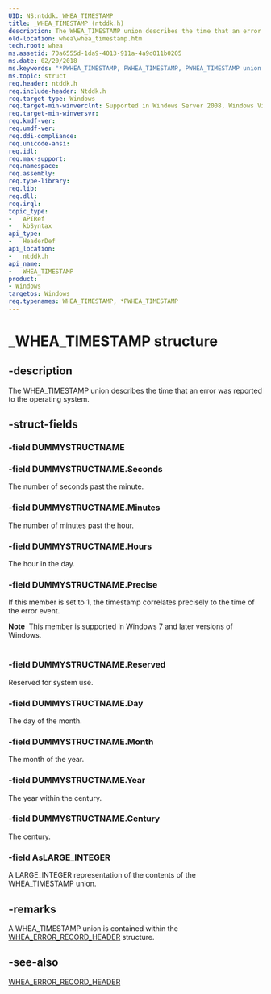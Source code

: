 ```yaml
---
UID: NS:ntddk._WHEA_TIMESTAMP
title: _WHEA_TIMESTAMP (ntddk.h)
description: The WHEA_TIMESTAMP union describes the time that an error was reported to the operating system.
old-location: whea\whea_timestamp.htm
tech.root: whea
ms.assetid: 70a6555d-1da9-4013-911a-4a9d011b0205
ms.date: 02/20/2018
ms.keywords: "*PWHEA_TIMESTAMP, PWHEA_TIMESTAMP, PWHEA_TIMESTAMP union pointer [WHEA Drivers and Applications], WHEA_TIMESTAMP, WHEA_TIMESTAMP union [WHEA Drivers and Applications], _WHEA_TIMESTAMP, ntddk/PWHEA_TIMESTAMP, ntddk/WHEA_TIMESTAMP, whea.whea_timestamp, whearef_d0fafe3b-0cea-4adf-a68a-b565e04ae258.xml"
ms.topic: struct
req.header: ntddk.h
req.include-header: Ntddk.h
req.target-type: Windows
req.target-min-winverclnt: Supported in Windows Server 2008, Windows Vista SP1, and later versions of Windows.
req.target-min-winversvr: 
req.kmdf-ver: 
req.umdf-ver: 
req.ddi-compliance: 
req.unicode-ansi: 
req.idl: 
req.max-support: 
req.namespace: 
req.assembly: 
req.type-library: 
req.lib: 
req.dll: 
req.irql: 
topic_type:
-	APIRef
-	kbSyntax
api_type:
-	HeaderDef
api_location:
-	ntddk.h
api_name:
-	WHEA_TIMESTAMP
product:
- Windows
targetos: Windows
req.typenames: WHEA_TIMESTAMP, *PWHEA_TIMESTAMP
---
```


# _WHEA_TIMESTAMP structure


## -description


The WHEA_TIMESTAMP union describes the time that an error was reported to the operating system.


## -struct-fields




### -field DUMMYSTRUCTNAME

 


### -field DUMMYSTRUCTNAME.Seconds

The number of seconds past the minute.


### -field DUMMYSTRUCTNAME.Minutes

The number of minutes past the hour.


### -field DUMMYSTRUCTNAME.Hours

The hour in the day.


### -field DUMMYSTRUCTNAME.Precise

If this member is set to 1, the timestamp correlates precisely to the time of the error event.

<div class="alert"><b>Note</b>  This member is supported in Windows 7 and later versions of Windows.</div>
<div> </div>

### -field DUMMYSTRUCTNAME.Reserved

Reserved for system use.


### -field DUMMYSTRUCTNAME.Day

The day of the month.


### -field DUMMYSTRUCTNAME.Month

The month of the year.


### -field DUMMYSTRUCTNAME.Year

The year within the century.


### -field DUMMYSTRUCTNAME.Century

The century.


### -field AsLARGE_INTEGER

A LARGE_INTEGER representation of the contents of the WHEA_TIMESTAMP union.


## -remarks



A WHEA_TIMESTAMP union is contained within the <a href="https://msdn.microsoft.com/library/windows/hardware/ff560487">WHEA_ERROR_RECORD_HEADER</a> structure.




## -see-also




<a href="https://msdn.microsoft.com/library/windows/hardware/ff560487">WHEA_ERROR_RECORD_HEADER</a>
 

 

